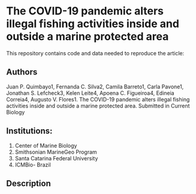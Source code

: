 # The COVID-19 pandemic alters illegal fishing activities inside and outside a marine protected area

This repository contains code and data needed to reproduce the article:

## Authors
Juan P. Quimbayo1, Fernanda C. Silva2, Camila Barreto1, Carla Pavone1, Jonathan S. Lefcheck3, Kelen Leite4, Apoena C. Figueiroa4, Edineia Correia4, Augusto V. Flores1. The COVID-19 pandemic alters illegal fishing activities inside and outside a marine protected area. Submitted in Current Biology 

## Institutions:
 1. Center of Marine Biology    
 2. Smithsonian MarineGeo Program
 3. Santa Catarina Federal University   
 4. ICMBio- Brazil

## Description

